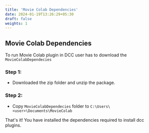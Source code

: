 ```yaml
---
title: 'Movie Colab Dependencies'
date: 2024-01-19T13:26:29+05:30
draft: false
weights: 1
---
```


## Movie Colab Dependencies
To run Movie Colab plugin in DCC user has to download the `MovieColabDependecies`

### Step 1:
- Downloaded the zip folder and unzip the package.
### Step 2:
- Copy `MovieColabDependecies` folder to `C:\Users\<user>\Documents\MovieColab`

That's it! You have installed the dependencies required to install dcc plugins.
